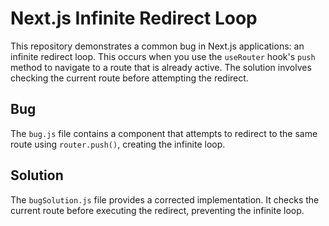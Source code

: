 # Next.js Infinite Redirect Loop

This repository demonstrates a common bug in Next.js applications: an infinite redirect loop. This occurs when you use the `useRouter` hook's `push` method to navigate to a route that is already active.  The solution involves checking the current route before attempting the redirect.

## Bug
The `bug.js` file contains a component that attempts to redirect to the same route using `router.push()`, creating the infinite loop.

## Solution
The `bugSolution.js` file provides a corrected implementation. It checks the current route before executing the redirect, preventing the infinite loop.